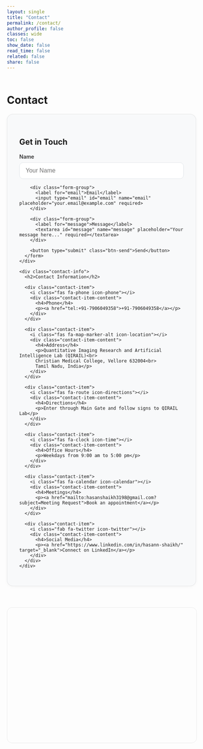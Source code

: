 ```yaml
---
layout: single
title: "Contact"
permalink: /contact/
author_profile: false
classes: wide
toc: false
show_date: false
read_time: false
related: false
share: false
---
```


<style>
:root {
  --card-bg: #fff;
  --card-border: rgba(0,0,0,.08);
}

/* Page container so the section always fits neatly */
.contact-wrap {
  max-width: 1100px;
  margin: 0 auto;
  padding: .5rem 0 2rem;
}

/* Your original grid, but with overflow-safe tracks */
.contact-container {
  display: grid;
  grid-template-columns: minmax(0,1fr) minmax(0,1fr);
  gap: 2rem;
  margin: 1.25rem 0;
}
@media (max-width: 980px) { .contact-container { grid-template-columns: 1fr; } }

/* Cards */
.contact-form {
  background: #f8f9fa;
  padding: 2rem;
  border-radius: 16px;
  border: 1px solid var(--card-border);
  box-shadow: 0 2px 10px rgba(0,0,0,.03);
}
.contact-info { padding: 0; }

/* Inputs */
.form-group { margin-bottom: 1rem; }
.form-group label {
  display:block; margin-bottom:.45rem; font-weight:600; color:#333;
}
.form-group input, .form-group textarea {
  width: 100%;
  padding: 12px 16px;
  border: 1px solid #e1e5e9;
  border-radius: 10px;
  font-size: 16px;
  transition: border-color .2s ease;
  box-sizing: border-box;
  background: #fff;
}
.form-group textarea { min-height: 160px; resize: vertical; }
.form-group input:focus, .form-group textarea:focus {
  outline: none;
  border-color: #007bff;
  box-shadow: 0 0 0 3px rgba(0,123,255,.12);
}

/* Button */
.btn-send {
  background: #dc3545; color: white;
  padding: 12px 24px; border: none; border-radius: 999px;
  font-size: 16px; font-weight: 700; cursor: pointer;
}
.btn-send:hover { background: #c82333; }

/* Info cards */
.contact-item {
  display: flex; align-items: flex-start; gap: 1rem;
  margin: 0; padding: 1rem;
  background: var(--card-bg);
  border-radius: 14px;
  border: 1px solid var(--card-border);
  box-shadow: 0 2px 6px rgba(0,0,0,.04);
}
.contact-item + .contact-item { margin-top: 1rem; }
.contact-item i { font-size: 1.25rem; width: 28px; text-align: center; margin-top:.2rem; }
.contact-item .icon-phone { color: #28a745; }
.contact-item .icon-location { color: #6f42c1; }
.contact-item .icon-directions { color: #fd7e14; }
.contact-item .icon-time { color: #17a2b8; }
.contact-item .icon-calendar { color: #dc3545; }
.contact-item .icon-twitter { color: #1da1f2; }
.contact-item-content h4 { margin: 0 0 .25rem; font-size: 1.05rem; }
.contact-item-content p { margin: 0; color: #6c757d; font-size: .97rem; }
.contact-item a { color: #dc3545; font-weight: 500; text-decoration: none;
  overflow-wrap:anywhere; word-break: break-word; }
.contact-item a:hover { text-decoration: underline; }

/* Leaflet map (fixed height works best for Leaflet) */
#map {
  height: 360px;
  width: 100%;
  border-radius: 14px;
  margin-top: 1.5rem;
  border: 1px solid var(--card-border);
}

/* Safety: hide blog-like bits if theme still injects them */
.page__meta, .page__related, .post-navigation { display:none !important; }
</style>

<div class="contact-wrap">

  <h1>Contact</h1>

  <div class="contact-container">
    <div class="contact-form">
      <h2>Get in Touch</h2>
      <form action="https://formspree.io/f/mdklyaqp" method="POST">
        <div class="form-group">
          <label for="name">Name</label>
          <input type="text" id="name" name="name" placeholder="Your Name" required>
        </div>

        <div class="form-group">
          <label for="email">Email</label>
          <input type="email" id="email" name="email" placeholder="your.email@example.com" required>
        </div>

        <div class="form-group">
          <label for="message">Message</label>
          <textarea id="message" name="message" placeholder="Your message here..." required></textarea>
        </div>

        <button type="submit" class="btn-send">Send</button>
      </form>
    </div>

    <div class="contact-info">
      <h2>Contact Information</h2>

      <div class="contact-item">
        <i class="fas fa-phone icon-phone"></i>
        <div class="contact-item-content">
          <h4>Phone</h4>
          <p><a href="tel:+91-7906049358">+91-7906049358</a></p>
        </div>
      </div>

      <div class="contact-item">
        <i class="fas fa-map-marker-alt icon-location"></i>
        <div class="contact-item-content">
          <h4>Address</h4>
          <p>Quantitative Imaging Research and Artificial Intelligence Lab (QIRAIL)<br>
          Christian Medical College, Vellore 632004<br>
          Tamil Nadu, India</p>
        </div>
      </div>

      <div class="contact-item">
        <i class="fas fa-route icon-directions"></i>
        <div class="contact-item-content">
          <h4>Directions</h4>
          <p>Enter through Main Gate and follow signs to QIRAIL Lab</p>
        </div>
      </div>

      <div class="contact-item">
        <i class="fas fa-clock icon-time"></i>
        <div class="contact-item-content">
          <h4>Office Hours</h4>
          <p>Weekdays from 9:00 am to 5:00 pm</p>
        </div>
      </div>

      <div class="contact-item">
        <i class="fas fa-calendar icon-calendar"></i>
        <div class="contact-item-content">
          <h4>Meetings</h4>
          <p><a href="mailto:hasanshaikh3198@gmail.com?subject=Meeting Request">Book an appointment</a></p>
        </div>
      </div>

      <div class="contact-item">
        <i class="fab fa-twitter icon-twitter"></i>
        <div class="contact-item-content">
          <h4>Social Media</h4>
          <p><a href="https://www.linkedin.com/in/hasann-shaikh/" target="_blank">Connect on LinkedIn</a></p>
        </div>
      </div>
    </div>
  </div>

  <!-- Map -->
  <div id="map"></div>
</div>

<!-- Leaflet CSS and JS -->
<link rel="stylesheet" href="https://unpkg.com/leaflet@1.9.4/dist/leaflet.css" />
<script src="https://unpkg.com/leaflet@1.9.4/dist/leaflet.js"></script>

<script>
// Initialize the map
var map = L.map('map').setView([12.9249, 79.1382], 15); // CMC Vellore

// Tiles
L.tileLayer('https://{s}.tile.openstreetmap.org/{z}/{x}/{y}.png', {
  attribution: '© <a href="https://www.openstreetmap.org/copyright">OpenStreetMap</a> contributors'
}).addTo(map);

// Marker + popup
var marker = L.marker([12.9249, 79.1382]).addTo(map);
marker.bindPopup('<b>Christian Medical College, Vellore</b><br>QIRAIL Lab<br>Vellore, Tamil Nadu 632004').openPopup();

// Area circle
L.circle([12.9249, 79.1382], {
  color: 'red',
  fillColor: '#f03',
  fillOpacity: 0.1,
  radius: 500
}).addTo(map);
</script>

